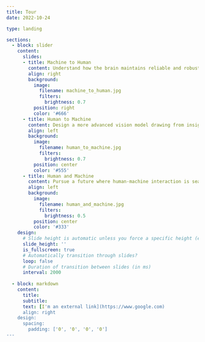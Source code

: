 ```yaml
---
title: Tour
date: 2022-10-24

type: landing

sections:
  - block: slider
    content:
      slides:
      - title: Machine to Human
        content: Understand how the brain maintains reliable and robust perception of the complex visual world, leveraging a range of machine and deep learning techniques
        align: right
        background:
          image:
            filename: machine_to_human.jpg
            filters:
              brightness: 0.7
          position: right
          color: '#666'
      - title: Human to Machine
        content: Design a more advanced vision model drawing from insights in psychology and neuroscience literature to bring value to real-world applications
        align: left
        background:
          image:
            filename: human_to_machine.jpg
            filters:
              brightness: 0.7
          position: center
          color: '#555'
      - title: Human and Machine
        content: Pursue a future where human-machine interaction is seamless and intuitive by bridging the cognitive and functional gap between human visual intelligence and machine vision capabilities
        align: left
        background:
          image:
            filename: human_and_machine.jpg
            filters:
              brightness: 0.5
          position: center
          color: '#333'
    design:
      # Slide height is automatic unless you force a specific height (e.g. '400px')
      slide_height: ''
      is_fullscreen: true
      # Automatically transition through slides?
      loop: false
      # Duration of transition between slides (in ms)
      interval: 2000
  
  - block: markdown
    content:
      title:
      subtitle:
      text: [I'm an external link](https://www.google.com)
      align: right
    design:
      spacing:
        padding: ['0', '0', '0', '0']
---
```

